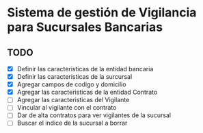 # Sistema de gestión de Vigilancia para Sucursales Bancarias

## TODO
- [x] Definir las caracteristicas de la entidad bancaria
- [x] Definir las caracteristicas de la surcursal
- [x] Agregar campos de codigo y domicilio
- [x] Agregar las caracteristicas de la entidad Contrato
- [ ] Agregar las caracteristicas del Vigilante
- [ ] Vincular al vigilante con el contrato
- [ ] Dar de alta contratos para ver vigilantes de la sucursal
- [ ] Buscar el indice de la sucursal a borrar